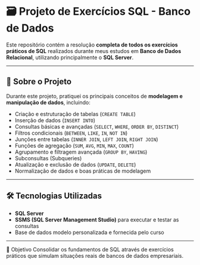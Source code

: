# 🗃️ Projeto de Exercícios SQL - Banco de Dados

Este repositório contém a resolução **completa de todos os exercícios práticos de SQL** realizados durante meus estudos em **Banco de Dados Relacional**, utilizando principalmente o **SQL Server**.

---

## 📌 Sobre o Projeto

Durante este projeto, pratiquei os principais conceitos de **modelagem e manipulação de dados**, incluindo:

- Criação e estruturação de tabelas (`CREATE TABLE`)
- Inserção de dados (`INSERT INTO`)
- Consultas básicas e avançadas (`SELECT`, `WHERE`, `ORDER BY`, `DISTINCT`)
- Filtros condicionais (`BETWEEN`, `LIKE`, `IN`, `NOT IN`)
- Junções entre tabelas (`INNER JOIN`, `LEFT JOIN`, `RIGHT JOIN`)
- Funções de agregação (`SUM`, `AVG`, `MIN`, `MAX`, `COUNT`)
- Agrupamento e filtragem avançada (`GROUP BY`, `HAVING`)
- Subconsultas (Subqueries)
- Atualização e exclusão de dados (`UPDATE`, `DELETE`)
- Normalização de dados e boas práticas de modelagem

---

## 🛠️ Tecnologias Utilizadas

- **SQL Server**
- **SSMS (SQL Server Management Studio)** para executar e testar as consultas
- Base de dados modelo personalizada e fornecida pelo curso

---



🎯 Objetivo
Consolidar os fundamentos de SQL através de exercícios práticos que simulam situações reais de bancos de dados empresariais.

